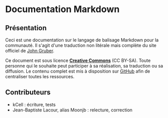 
# Documentation Markdown

## Présentation

Ceci est une documentation sur le langage de balisage Markdown pour la communauté. Il s'agit d'une traduction non litérale mais complète du site officiel de [John Gruber][].

Ce document est sous licence [**Creative Commons**][] (CC BY-SA). Toute personne qui le souhaite peut participer à sa réalisation, sa traduction ou sa diffusion. Le contenu complet est mis à disposition sur [GitHub][] afin de centraliser toutes les ressources.

## Contributeurs

- kCell									: écriture, tests
- Jean-Baptiste Lacour, alias Moonjb	: relecture, correction

[John Gruber]: http://daringfireball.net/projects/markdown/syntax "John Gruber - Markdown: Syntax"
[**Creative Commons**]: http://creativecommons.org/licenses/by-sa/4.0/ "CC BY-SA"
[GitHub]: https://github.com "GitHub - Site officiel"
